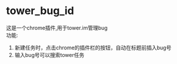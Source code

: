 # tower_bug_id  
这是一个chrome插件,用于tower.im管理bug  
功能:  
1. 新建任务时，点击chrome的插件栏的按钮，自动在标题前插入bug号
2. 输入bug号可以搜索tower任务
